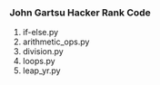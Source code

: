 ### John Gartsu Hacker Rank Code
1. if-else.py
2. arithmetic_ops.py
3. division.py
4. loops.py
5. leap_yr.py